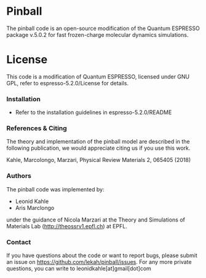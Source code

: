 # Pinball

The pinball code is an open-source modification of the Quantum ESPRESSO package v.5.0.2 for fast frozen-charge molecular dynamics simulations. 


# License

This code is a modification of Quantum ESPRESSO, licensed under GNU GPL, refer to espresso-5.2.0/License for details.

### Installation

* Refer to the installation guidelines in espresso-5.2.0/README 

### References & Citing

The theory and implementation of the pinball model are described in the following publication, we would appreciate citing us if you use this work.

Kahle, Marcolongo, Marzari, Physical Review Materials 2, 065405 (2018)


### Authors

The pinball code was implemented by:

 - Leonid Kahle 
 - Aris Marclongo

under the guidance of Nicola Marzari at the Theory and Simulations of Materials Lab (http://theossrv1.epfl.ch) at EPFL.


### Contact

If you have questions about the code or want to report bugs, please submit an issue on https://github.com/lekah/pinball/issues.
For any more private questions, you can write to leonidkahle[at]gmail[dot]com

